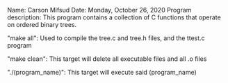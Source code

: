Name: Carson Mifsud
Date: Monday, October 26, 2020
Program description: This program contains a collection of C functions that operate on ordered binary trees.

"make all": Used to compile the tree.c and tree.h files, and the ttest.c program

"make clean": This target will delete all executable files and all .o files

"./(program_name)": This target will execute said (program_name)
